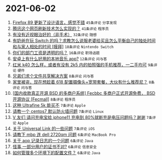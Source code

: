 # 2021-06-02

1. [Firefox 89 更新了设计语言，感觉不错](https://www.v2ex.com/t/780758) `45条评论` `分享发现`
1. [腾讯这个网页刷新技术怎么实现的？](https://www.v2ex.com/t/780782) `41条评论` `程序员`
1. [有没有近视眼治好的（非手术）](https://www.v2ex.com/t/780759) `32条评论` `随想`
1. [有奶爸在玩 Switch 的吗？求教怎么说服老婆给买且怎么平衡自己的独处时间和与家人相处的时间 [膜拜]](https://www.v2ex.com/t/780802) `18条评论` `Nintendo Switch`
1. [你们的部门工资是透明的吗？](https://www.v2ex.com/t/780785) `16条评论` `职场话题`
1. [安卓上有什么好用的本地音乐 app?](https://www.v2ex.com/t/780790) `12条评论` `问与答`
1. [红米 k40 怎么样，或者有没有 2k5 内的拍照强的手机推荐，一二手均可](https://www.v2ex.com/t/780813) `9条评论` `硬件`
1. [兄弟们求个文件共享解决方案](https://www.v2ex.com/t/780809) `8条评论` `问与答`
1. [家里被盗，现在想趁着 618 配置摄像头+宽带套餐，大伙有什么推荐尼？](https://www.v2ex.com/t/780787) `8条评论` `问与答`
1. [[国内收款真正开源 BSD 的多商户系统] Fecbbc 多商户正式开源免费， BSD 开源协议 [Fecmall]](https://www.v2ex.com/t/780784) `8条评论` `程序员`
1. [这种 Ultrafine 5k 能买不](https://www.v2ex.com/t/780815) `7条评论` `Apple`
1. [请教一个 centos7 默认防火墙问题](https://www.v2ex.com/t/780812) `7条评论` `Linux`
1. [V 友们 请问充电宝给 iphone11 充电到 80%就断充是电压问题吗？谢谢](https://www.v2ex.com/t/780810) `7条评论` `Apple`
1. [关于 Universal Link 的一些问题](https://www.v2ex.com/t/780786) `7条评论` `iOS`
1. [请教下 mbp 连 dell 2720qm 问题](https://www.v2ex.com/t/780804) `6条评论` `MacBook Pro`
1. [关于 aop 记录日志的一个问题](https://www.v2ex.com/t/780803) `6条评论` `Java`
1. [怪事,一部分用户的证书不对?](https://www.v2ex.com/t/780798) `6条评论` `信息安全`
1. [如何管理多个环境下的配置文件？](https://www.v2ex.com/t/780789) `6条评论` `Java`
